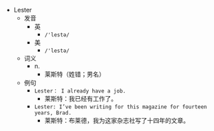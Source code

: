 - Lester
  - 发音
    - 英
      - `/'lestə/`
    - 美
      - `/'lestə/`
  - 词义
    - n.
      - 莱斯特（姓错；男名）
  - 例句
    - `Lester： I already have a job.`
      - 莱斯特：我已经有工作了。
    - `Lester: I’ve been writing for this magazine for fourteen years, Brad.`
      - 莱斯特：布莱德，我为这家杂志社写了十四年的文章。

